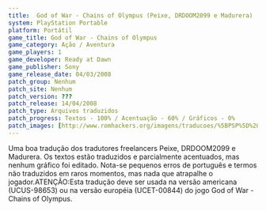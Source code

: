 ```yaml
---
title:  God of War - Chains of Olympus (Peixe, DRDOOM2099 e Madurera)
system: PlayStation Portable
platform: Portátil
game_title: God of War - Chains of Olympus
game_category: Ação / Aventura
game_players: 1
game_developer: Ready at Dawn
game_publisher: Sony
game_release_date: 04/03/2008
patch_group: Nenhum
patch_site: Nenhum
patch_version: ???
patch_release: 14/04/2008
patch_type: Arquivos traduzidos
patch_progress: Textos - 100% / Acentuação - 60% / Gráficos - 0%
patch_images: [http://www.romhackers.org/imagens/traducoes/%5BPSP%5D%20God%20of%20War%20-%20Chains%20of%20Olympus%20-%20Peixe,%20DRDOOM2099%20e%20Madurera%20-%201.jpg,http://www.romhackers.org/imagens/traducoes/%5BPSP%5D%20God%20of%20War%20-%20Chains%20of%20Olympus%20-%20Peixe,%20DRDOOM2099%20e%20Madurera%20-%202.jpg,http://www.romhackers.org/imagens/traducoes/%5BPSP%5D%20God%20of%20War%20-%20Chains%20of%20Olympus%20-%20Peixe,%20DRDOOM2099%20e%20Madurera%20-%203.jpg]
---
```

Uma boa tradução dos tradutores freelancers Peixe, DRDOOM2099 e Madurera. Os textos estão traduzidos e parcialmente acentuados, mas nenhum gráfico foi editado. Nota-se pequenos erros de português e termos não traduzidos em raros momentos, mas nada que atrapalhe o jogador.ATENÇÃO:Esta tradução deve ser usada na versão americana (UCUS-98653) ou na versão européia (UCET-00844) do jogo God of War - Chains of Olympus.